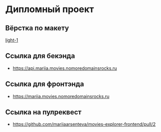# **Дипломный проект**

## Вёрстка по макету

[light-1](https://www.figma.com/file/6FMWkB94wE7KTkcCgUXtnC/Дипломный-проект?type=design&node-id=891-3857&mode=design&t=7GoPnCS3Emkx9udX-0)

## Ссылка для бекэнда

- https://api.mariia.movies.nomoredomainsrocks.ru

## Ссылка для фронтэнда

- https://mariia.movies.nomoredomainsrocks.ru

## Ссылка на пулреквест

- https://github.com/mariiaarsenteva/movies-explorer-frontend/pull/2
